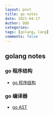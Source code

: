 ```yaml
---
layout: post
title: go notes
date: 2021-04-17
Author: DDD
categories:
tags: [golang, lang]
comments: false
---
```


## golang notes
### go 程序结构
- [go 程序结构](https://dddgithub.github.io/dddblog/srcCodeStruct/)
### go 编译器
- [go AST](https://dddgithub.github.io/dddblog/goAst/)

